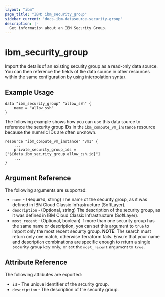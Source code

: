 ```yaml
---
layout: "ibm"
page_title: "IBM: ibm_security_group"
sidebar_current: "docs-ibm-datasource-security-group"
description: |-
  Get information about an IBM Security Group.
---
```


# ibm\_security_group

Import the details of an existing security group as a read-only data source. You can then reference the fields of the data source in other resources within the same configuration by using interpolation syntax.

## Example Usage

```hcl
data "ibm_security_group" "allow_ssh" {
    name = "allow_ssh"
}
```

The following example shows how you can use this data source to reference the security group IDs in the `ibm_compute_vm_instance` resource because the numeric IDs are often unknown.

```hcl
resource "ibm_compute_vm_instance" "vm1" {
    ...
    private_security_group_ids = ["${data.ibm_security_group.allow_ssh.id}"]
    ...
}
```

## Argument Reference

The following arguments are supported:

* `name` - (Required, string) The name of the security group, as it was defined in IBM Cloud Classic Infrastructure (SoftLayer).
* `description` - (Optional, string) The description of the security group, as it was defined in IBM Cloud Classic Infrastructure (SoftLayer).
* `most_recent` - (Optional, boolean) If more than one security group has the same name or description, you can set this argument to `true` to import only the most recent security group.
  **NOTE**: The search must return only one match, otherwise Terraform fails. Ensure that your name and description combinations are specific enough to return a single security group key only, or set the `most_recent` argument to `true`.

## Attribute Reference

The following attributes are exported:

* `id` - The unique identifier of the security group.
* `description` - The description of the security group.
